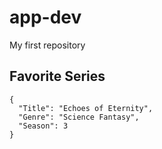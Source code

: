# app-dev
My first repository

## Favorite Series
```
{
  "Title": "Echoes of Eternity",
  "Genre": "Science Fantasy",
  "Season": 3
}
```
